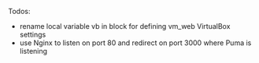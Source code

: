 Todos:
- rename local variable vb in block for defining vm_web VirtualBox settings
- use Nginx to listen on port 80 and redirect on port 3000 where Puma is listening
